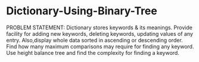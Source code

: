 # Dictionary-Using-Binary-Tree
PROBLEM STATEMENT:  Dictionary  stores  keywords  &amp;  its  meanings.  Provide  facility  for  adding  new  keywords, deleting keywords, updating values of any entry. Also,display whole data sorted in ascending or descending order.  Find how many maximum comparisons may require for finding any keyword. Use height balance tree and find the complexity for finding a keyword.
